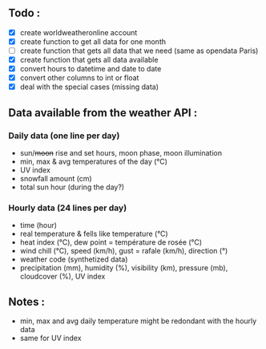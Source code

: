 ## Todo :

- [x] create worldweatheronline account
- [x] create function to get all data for one month
- [ ] create function that gets all data that we need (same as opendata Paris)
- [x] create function that gets all data available
- [x] convert hours to datetime and date to date
- [x] convert other columns to int or float
- [x] deal with the special cases (missing data)

## Data available from the weather API :

### Daily data (one line per day)

- sun/~~moon~~ rise and set hours, moon phase, moon illumination
- min, max & avg temperatures of the day (°C)
- UV index
- snowfall amount (cm)
- total sun hour (during the day?)

### Hourly data (24 lines per day)

- time (hour)
- real temperature & fells like temperature (°C)
- heat index (°C), dew point = température de rosée (°C)
- wind chill (°C), speed (km/h), gust = rafale (km/h), direction (°)
- weather code (synthetized data)
- precipitation (mm), humidity (%), visibility (km), pressure (mb), cloudcover (%), UV index

## Notes :

- min, max and avg daily temperature might be redondant with the hourly data
- same for UV index
